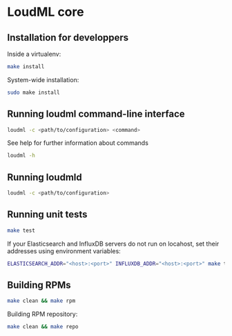 # LoudML core

## Installation for developpers

Inside a virtualenv:

```bash
make install
```

System-wide installation:

```bash
sudo make install
```

## Running loudml command-line interface

```bash
loudml -c <path/to/configuration> <command>
```

See help for further information about commands

```bash
loudml -h
```

## Running loudmld

```bash
loudml -c <path/to/configuration>
```

## Running unit tests

```bash
make test
```

If your Elasticsearch and InfluxDB servers do not run on locahost, set their
addresses using environment variables:

```bash
ELASTICSEARCH_ADDR="<host>:<port>" INFLUXDB_ADDR="<host>:<port>" make test
```

## Building RPMs

```bash
make clean && make rpm
```

Building RPM repository:

```bash
make clean && make repo
```
